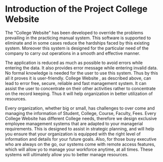 # Introduction of the Project College Website

The "College Website" has been developed to override the problems prevailing in the practicing manual system. This software is supported to eliminate and in some cases reduce the hardships faced by this existing system. Moreover this system is designed for the particular need of the company to carry out operations in a smooth and effective manner.

The application is reduced as much as possible to avoid errors while entering the data. It also provides error message while entering invalid data. No formal knowledge is needed for the user to use this system. Thus by this all it proves it is user-friendly. College Website , as described above, can lead to error free, secure, reliable and fast management system. It can assist the user to concentrate on their other activities rather to concentrate on the record keeping. Thus it will help organization in better utilization of resources.

Every organization, whether big or small, has challenges to over come and managing the information of Student, College, Course, Faculty, Fees. Every College Website has different College needs, therefore we design exclusive employee management systems that are adapted to your managerial requirements. This is designed to assist in strategic planning, and will help you ensure that your organization is equipped with the right level of information and details for your future goals. Also, for those busy executive who are  always on the go, our systems come with remote access features, which will allow yo to manage your workforce anytime, at all times. These systems will ultimately allow you to better manage resources.


